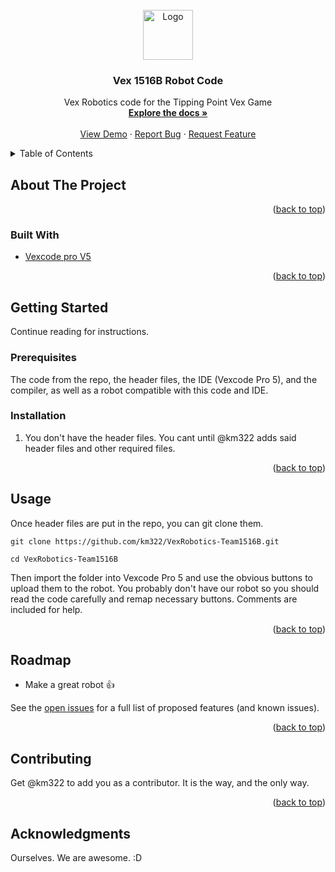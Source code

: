 <div id="top"></div>
<!--
*** Thanks for checking out the Best-README-Template. If you have a suggestion
*** that would make this better, please fork the repo and create a pull request
*** or simply open an issue with the tag "enhancement".
*** Don't forget to give the project a star!
*** Thanks again! Now go create something AMAZING! :D
-->



<!-- PROJECT SHIELDS -->
<!--
*** I'm using markdown "reference style" links for readability.
*** Reference links are enclosed in brackets [ ] instead of parentheses ( ).
*** See the bottom of this document for the declaration of the reference variables
*** for contributors-url, forks-url, etc. This is an optional, concise syntax you may use.
*** https://www.markdownguide.org/basic-syntax/#reference-style-links
-->



<!-- PROJECT LOGO -->
<br />
<div align="center">
  <a href="https://github.com/km322/VexRobotics-Team1516B">
    <img src="https://calhighprojectgirls.weebly.com/uploads/1/1/5/5/115528279/published/roboticslogo.png" alt="Logo" width="80" height="80">
  </a>

<h3 align="center">Vex 1516B Robot Code</h3>

  <p align="center">
    Vex Robotics code for the Tipping Point Vex Game
    <br />
    <a href="https://github.com/github_username/repo_name"><strong>Explore the docs »</strong></a>
    <br />
    <br />
    <a href="https://github.com/github_username/repo_name">View Demo</a>
    ·
    <a href="https://github.com/github_username/repo_name/issues">Report Bug</a>
    ·
    <a href="https://github.com/github_username/repo_name/issues">Request Feature</a>
  </p>
</div>



<!-- TABLE OF CONTENTS -->
<details>
  <summary>Table of Contents</summary>
  <ol>
    <li>
      <a href="#about-the-project">About The Project</a>
      <ul>
        <li><a href="#built-with">Built With</a></li>
      </ul>
    </li>
    <li>
      <a href="#getting-started">Getting Started</a>
      <ul>
        <li><a href="#prerequisites">Prerequisites</a></li>
        <li><a href="#installation">Installation</a></li>
      </ul>
    </li>
    <li><a href="#usage">Usage</a></li>
    <li><a href="#roadmap">Roadmap</a></li>
    <li><a href="#contributing">Contributing</a></li>
    <li><a href="#acknowledgments">Acknowledgments</a></li>
  </ol>
</details>



<!-- ABOUT THE PROJECT -->
## About The Project

<p align="right">(<a href="#top">back to top</a>)</p>



### Built With

* [Vexcode pro V5](https://www.vexrobotics.com/vexcode-pro)

<p align="right">(<a href="#top">back to top</a>)</p>



<!-- GETTING STARTED -->
## Getting Started
Continue reading for instructions.

### Prerequisites

The code from the repo, the header files, the IDE (Vexcode Pro 5), and the compiler, as well as a robot compatible with this code and IDE.

### Installation

1. You don't have the header files. You cant until @km322 adds said header files and other required files.

<p align="right">(<a href="#top">back to top</a>)</p>



<!-- USAGE EXAMPLES -->
## Usage

Once header files are put in the repo, you can git clone them.

```
git clone https://github.com/km322/VexRobotics-Team1516B.git
```

```
cd VexRobotics-Team1516B
```
Then import the folder into Vexcode Pro 5 and use the obvious buttons to upload them to the robot. You probably don't have our robot so you should read the code carefully and remap necessary buttons. Comments are included for help.

<p align="right">(<a href="#top">back to top</a>)</p>



<!-- ROADMAP -->
## Roadmap

- Make a great robot 👍

See the [open issues](https://github.com/km322/VexRobotics-Team1516B/issues) for a full list of proposed features (and known issues).

<p align="right">(<a href="#top">back to top</a>)</p>



<!-- CONTRIBUTING -->
## Contributing

Get @km322 to add you as a contributor. It is the way, and the only way.

<p align="right">(<a href="#top">back to top</a>)</p>



<!-- ACKNOWLEDGMENTS -->
## Acknowledgments

Ourselves. We are awesome. :D

